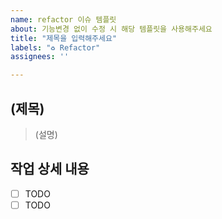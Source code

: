 ```yaml
---
name: refactor 이슈 템플릿
about: 기능변경 없이 수정 시 해당 템플릿을 사용해주세요
title: "제목을 입력해주세요"
labels: "♻️ Refactor"
assignees: ''

---
```


## (제목)

> (설명)

## 작업 상세 내용

- [ ] TODO
- [ ] TODO